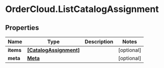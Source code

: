 # OrderCloud.ListCatalogAssignment

## Properties
Name | Type | Description | Notes
------------ | ------------- | ------------- | -------------
**items** | [**[CatalogAssignment]**](CatalogAssignment.md) |  | [optional] 
**meta** | [**Meta**](Meta.md) |  | [optional] 


